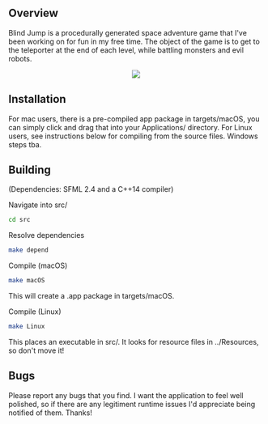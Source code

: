 ## Overview

Blind Jump is a procedurally generated space adventure game that I've been working on for fun in my free time. The object of the game is to get to the teleporter at the end of each level, while battling monsters and evil robots.

<p align="center"><a href="default.asp"><img src="https://youtu.be/jQRcmj-kvgc"/></a></p>

## Installation

For mac users, there is a pre-compiled app package in targets/macOS, you can simply click and drag that into your Applications/ directory. For Linux users, see instructions below for compiling from the source files. Windows steps tba.

## Building

(Dependencies: SFML 2.4 and a C++14 compiler)

Navigate into src/
```bash
cd src
```

Resolve dependencies
```bash
make depend
```

Compile (macOS)
```bash
make macOS
```
This will create a .app package in targets/macOS.

Compile (Linux)
```bash
make Linux
```
This places an executable in src/. It looks for resource files in ../Resources, so don't move it!

## Bugs

Please report any bugs that you find. I want the application to feel well polished, so if there are any legitiment runtime issues I'd appreciate being notified of them. Thanks!

